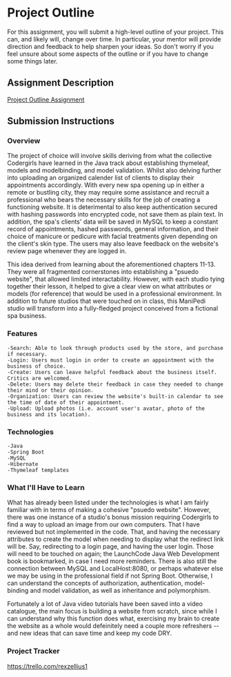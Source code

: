 # Project Outline
For this assignment, you will submit a high-level outline of your project. This can, and likely will, change over time. In particular, your mentor will provide direction and feedback to help sharpen your ideas. So don't worry if you feel unsure about some aspects of the outline or if you have to change some things later.

## Assignment Description
[Project Outline Assignment](https://education.launchcode.org/liftoff/modules/assignments/project-outline)

## Submission Instructions

### Overview
The project of choice will involve skills deriving from what the collective Codergirls have learned in the Java track about establishing thymeleaf, models and modelbinding, and model validation. Whilst also delving further into uploading an organized calender list of clients to display their appointments accordingly. With every new spa opening up in either a remote or bustling city, they may require some assistance and recruit a professional who bears the necessary skills for the job of creating a functioning website. It is deterimental to also keep authentication secured with hashing passwords into encrypted code, not save them as plain text. In addition, the spa's clients' data will be saved in MySQL to keep a constant record of appointments, hashed passwords, general information, and their choice of manicure or pedicure with facial treatments given depending on the client's skin type. The users may also leave feedback on the website's review page whenever they are logged in.

This idea derived from learning about the aforementioned chapters 11-13. They were all fragmented cornerstones into establishing a "psuedo website", that allowed limited interactability. However, with each studio tying together their lesson, it helped to give a clear view on what attributes or models (for reference) that would be used in a professional environment. In addition to future studios that were touched on in class, this ManiPedi studio will transform into a fully-fledged project conceived from a fictional spa business.
### Features
    -Search: Able to look through products used by the store, and purchase if necessary.
    -Login: Users must login in order to create an appointment with the business of choice.
    -Create: Users can leave helpful feedback about the business itself. Critics are welcomed.
    -Delete: Users may delete their feedback in case they needed to change their mind or their opinion.
    -Organization: Users can review the website's built-in calendar to see the time of date of their appointment.
    -Upload: Upload photos (i.e. account user's avatar, photo of the business and its location).
### Technologies
    -Java
    -Spring Boot
    -MySQL
    -Hibernate
    -Thymeleaf templates
### What I'll Have to Learn
What has already been listed under the technologies is what I am fairly familiar with in terms of making a cohesive "psuedo website". However, there was one instance of a studio's bonus mission requiring Codergirls to find a way to upload an image from our own computers. That I have reviewed but not implemented in the code. That, and having the necessary attributes to create the model when needing to display what the redirect link will be. Say, redirecting to a login page, and having the user login. Those will need to be touched on again; the LaunchCode Java Web Development book is bookmarked, in case I need more reminders. There is also still the connection between MySQL and LocalHost:8080, or perhaps whatever else we may be using in the professional field if not Spring Boot. Otherwise, I can understand the concepts of authorization, authentication, model-binding and model validation, as well as inheritance and polymorphism.

Fortunately a lot of Java video tutorials have been saved into a video catalogue, the main focus is building a website from scratch, since while I can understand why this function does what, exercising my brain to create the website as a whole would defeinitely need a couple more refreshers -- and new ideas that can save time and keep my code DRY.
### Project Tracker
https://trello.com/rexzellius1
